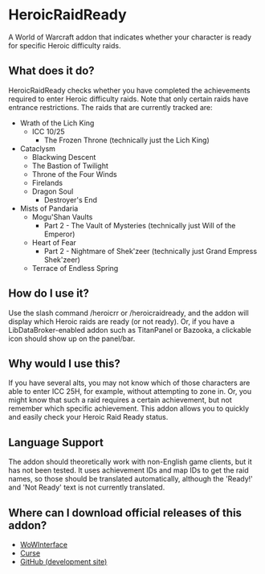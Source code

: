 HeroicRaidReady
=====================

A World of Warcraft addon that indicates whether your character is ready for specific Heroic difficulty raids.

## What does it do?

HeroicRaidReady checks whether you have completed the achievements required to enter Heroic difficulty raids. 
Note that only certain raids have entrance restrictions. The raids that are currently tracked are:

* Wrath of the Lich King
  * ICC 10/25
    * The Frozen Throne (technically just the Lich King)
* Cataclysm
  * Blackwing Descent
  * The Bastion of Twilight
  * Throne of the Four Winds
  * Firelands
  * Dragon Soul
    * Destroyer's End
* Mists of Pandaria
  * Mogu'Shan Vaults
    * Part 2 - The Vault of Mysteries (technically just Will of the Emperor)
  * Heart of Fear
    * Part 2 - Nightmare of Shek'zeer (technically just Grand Empress Shek'zeer)
  * Terrace of Endless Spring

## How do I use it?

Use the slash command /heroicrr or /heroicraidready, and the addon will display which Heroic raids are ready
(or not ready). Or, if you have a LibDataBroker-enabled addon such as TitanPanel or Bazooka, a clickable icon
should show up on the panel/bar.

## Why would I use this?

If you have several alts, you may not know which of those characters are able to enter ICC 25H, for example, without
attempting to zone in. Or, you might know that such a raid requires a certain achievement, but not remember which
specific achievement. This addon allows you to quickly and easily check your Heroic Raid Ready status.

## Language Support

The addon should theoretically work with non-English game clients, but it has not been tested. It uses
achievement IDs and map IDs to get the raid names, so those should be translated automatically, although the 
'Ready!' and 'Not Ready' text is not currently translated.

## Where can I download official releases of this addon?

* [WoWInterface](http://www.wowinterface.com/downloads/info23231-HeroicRaidReady.html)
* [Curse](http://www.curse.com/addons/wow/heroicraidready/)
* [GitHub (development site)](https://github.com/jhegg/wow-heroic-raid-ready/)
